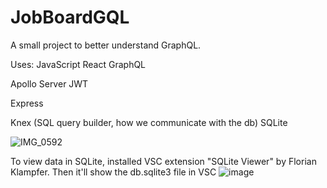 # JobBoardGQL

A small project to better understand GraphQL. 

Uses:
JavaScript
React
GraphQL

Apollo Server
JWT

Express

Knex (SQL query builder, how we communicate with the db)
SQLite

![IMG_0592](https://github.com/tabbytoney/JobBoardGQL/assets/60009709/1280cbc9-ea3f-4c1b-bdcc-3ae05075e6c8)

To view data in SQLite, installed VSC extension "SQLite Viewer" by Florian Klampfer. Then it'll show the db.sqlite3 file in VSC
![image](https://github.com/tabbytoney/JobBoardGQL/assets/60009709/b328484c-2f66-4c04-8fc0-61cb1ae259a1)

